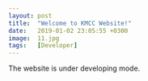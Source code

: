 ```yaml
---
layout: post
title:  "Welcome to KMCC Website!"
date:   2019-01-02 23:05:55 +0300
image:  11.jpg
tags:   [Developer]
---
```


The website is under developing mode.